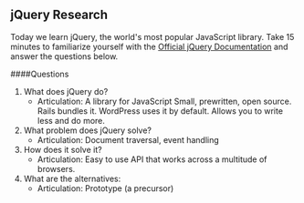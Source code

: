 ## jQuery Research

Today we learn jQuery, the world's most popular JavaScript library. Take 15 minutes to familiarize yourself with the [Official jQuery Documentation](http://jquery.com/) and answer the questions below.

####Questions
1. What does jQuery do?
    - Articulation: A library for JavaScript Small, prewritten, open source. Rails bundles it. WordPress uses it by default. Allows you to write less and do more.
1. What problem does jQuery solve?
    - Articulation: Document traversal, event handling
1. How does it solve it?
    - Articulation: Easy to use API that works across a multitude of browsers.
1. What are the alternatives:
    - Articulation: Prototype (a precursor)

